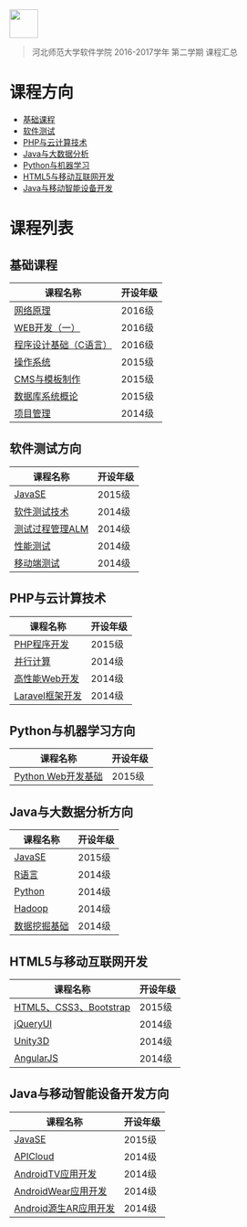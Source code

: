 <img src="https://raw.githubusercontent.com/edu2act/2017-2018_1st_Courses/master/Image/logo.png" height="50" /> 

> 河北师范大学软件学院 2016-2017学年 第二学期 课程汇总

# 课程方向

- [基础课程](https://github.com/edu2act/Software-College-Course/tree/master/基础课程)
- [软件测试](https://github.com/edu2act/Software-College-Course/tree/master/测试方向课程)
- [PHP与云计算技术](https://github.com/edu2act/Software-College-Course/tree/master/PHP与云计算方向课程)
- [Java与大数据分析](https://github.com/edu2act/Software-College-Course/tree/master/Java与大数据方向课程)
- [Python与机器学习](https://github.com/edu2act/Software-College-Course/tree/master/机器学习)
- [HTML5与移动互联网开发](https://github.com/edu2act/Software-College-Course/tree/master/H5与移动互联网方向课程)
- [Java与移动智能设备开发](https://github.com/edu2act/Software-College-Course/tree/master/Java与智能设备方向课程)

# 课程列表

## 基础课程

|课程名称|开设年级|
|-------|-------|
|[网络原理](https://github.com/edu2act/course-NetWork/)|2016级|
|[WEB开发（一）](https://github.com/edu2act/course-web1/)|2016级|
|[程序设计基础（C语言）](https://github.com/edu2act/course-C/)|2016级|
|[操作系统](https://github.com/edu2act/course-OS/)|2015级|
|[CMS与模板制作](https://github.com/edu2act/course-CMS)|2015级|
|[数据库系统概论](https://github.com/edu2act/course-DataBase/)|2015级|
|[项目管理](https://github.com/edu2act/course-IT-Project-Management/)|2014级|

## 软件测试方向

|课程名称|开设年级|
|-------|-------|
|[JavaSE](https://github.com/edu2act/course-JavaSE-CeShi/)|2015级|
|[软件测试技术](https://github.com/edu2act/Course-Software-Testing-Techniques/)|2014级|
|[测试过程管理ALM](https://github.com/edu2act/Course-Test-Process-Management/)|2014级|
|[性能测试](https://github.com/edu2act/course-Load-Testing/)|2014级|
|[移动端测试](https://github.com/edu2act/course-APP-Testing/)|2014级|

## PHP与云计算技术

|课程名称|开设年级|
|-------|-------|
|[PHP程序开发](https://github.com/edu2act/foundation-course-of-PHP-and-cloud-computing/)|2015级|
|[并行计算](https://github.com/edu2act/course---Parallel-Computing/)|2014级|
|[高性能Web开发](https://github.com/edu2act/Course-Hign-Performance-PHP/)|2014级|
|[Laravel框架开发](https://github.com/edu2act/Course-Laravel/)|2014级|

## Python与机器学习方向

|课程名称|开设年级|
|-------|-------|
|[Python Web开发基础](https://github.com/edu2act/course-Python-Web/)|2015级|

## Java与大数据分析方向

|课程名称|开设年级|
|-------|-------|
|[JavaSE](https://github.com/edu2act/course-JavaSE/)|2015级|
|[R语言](https://github.com/edu2act/course-R/)|2014级|
|[Python](https://github.com/edu2act/course-Python/)|2014级|
|[Hadoop](https://github.com/edu2act/course-Hadoop/)|2014级|
|[数据挖掘基础](https://github.com/edu2act/course-Fundamentals-of-data-mining/)|2014级|

## HTML5与移动互联网开发

|课程名称|开设年级|
|-------|-------|
|[HTML5、CSS3、Bootstrap](https://github.com/edu2act/course-HTML5-and-mobile-internet-development-fondation/)|2015级|
|[jQueryUI](https://github.com/edu2act/course-jQueryUI/)|2014级|
|[Unity3D](https://github.com/edu2act/course-Unity3D/)|2014级|
|[AngularJS](https://github.com/edu2act/course-AngularJS/)|2014级|

## Java与移动智能设备开发方向

|课程名称|开设年级|
|-------|-------|
|[JavaSE](https://github.com/edu2act/course-JavaSE-Android/)|2015级|
|[APICloud](https://github.com/edu2act/course-APICloud/)|2014级|
|[AndroidTV应用开发](https://github.com/edu2act/course-AndroidTV/)|2014级|
|[AndroidWear应用开发](https://github.com/edu2act/course-AndroidWear/)|2014级|
|[Android源生AR应用开发](https://github.com/edu2act/course-AndroidAR/)|2014级|


<!--
- Java与大数据分析
- HTML5与移动互联网开发
- Java与移动智能设备开发
- PHP与云计算技术
- Python与机器学习
- 软件测试
-->





